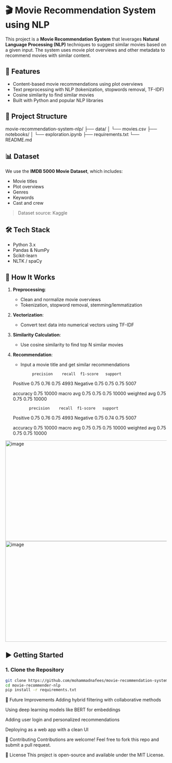 # 🎬 Movie Recommendation System using NLP

This project is a **Movie Recommendation System** that leverages **Natural Language Processing (NLP)** techniques to suggest similar movies based on a given input. The system uses movie plot overviews and other metadata to recommend movies with similar content.

## 🚀 Features

- Content-based movie recommendations using plot overviews
- Text preprocessing with NLP (tokenization, stopwords removal, TF-IDF)
- Cosine similarity to find similar movies
- Built with Python and popular NLP libraries

## 📂 Project Structure

movie-recommendation-system-nlp/
├── data/
│ └── movies.csv
├── notebooks/
│ └── exploration.ipynb
├── requirements.txt
└── README.md


## 📊 Dataset

We use the **IMDB 5000 Movie Dataset**, which includes:
- Movie titles
- Plot overviews
- Genres
- Keywords
- Cast and crew

> Dataset source: Kaggle

## 🛠️ Tech Stack

- Python 3.x
- Pandas & NumPy
- Scikit-learn
- NLTK / spaCy

## 🧠 How It Works

1. **Preprocessing**:
   - Clean and normalize movie overviews
   - Tokenization, stopword removal, stemming/lemmatization
2. **Vectorization**:
   - Convert text data into numerical vectors using TF-IDF
3. **Similarity Calculation**:
   - Use cosine similarity to find top N similar movies
4. **Recommendation**:
   - Input a movie title and get similar recommendations

              precision    recall  f1-score   support

    Positive       0.75      0.76      0.75      4993
    Negative       0.75      0.75      0.75      5007

    accuracy                           0.75     10000
   macro avg       0.75      0.75      0.75     10000
weighted avg       0.75      0.75      0.75     10000

              precision    recall  f1-score   support

    Positive       0.75      0.76      0.75      4993
    Negative       0.75      0.74      0.75      5007

    accuracy                           0.75     10000
   macro avg       0.75      0.75      0.75     10000
weighted avg       0.75      0.75      0.75     10000

<img width="611" height="314" alt="image" src="https://github.com/user-attachments/assets/1350bec6-dd71-4fa7-9ff2-29af04980fc0" />


<img width="611" height="314" alt="image" src="https://github.com/user-attachments/assets/5f857d3e-00a1-4859-a04f-837a93799c7c" />

## ▶️ Getting Started

### 1. Clone the Repository

```bash
git clone https://github.com/mohammadnafees/movie-recommendation-system.git
cd movie-recommender-nlp
pip install -r requirements.txt
```

📌 Future Improvements
Adding hybrid filtering with collaborative methods

Using deep learning models like BERT for embeddings

Adding user login and personalized recommendations

Deploying as a web app with a clean UI

🤝 Contributing
Contributions are welcome! Feel free to fork this repo and submit a pull request.

📜 License
This project is open-source and available under the MIT License.
